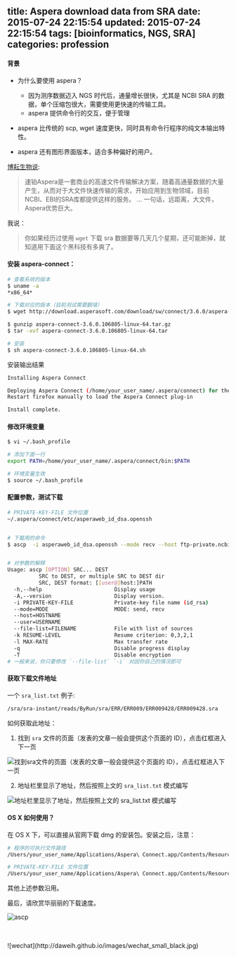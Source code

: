 title: Aspera download data from SRA
date: 2015-07-24 22:15:54
updated: 2015-07-24 22:15:54
tags: [bioinformatics, NGS, SRA]
categories: profession
---

#### 背景

- 为什么要使用 aspera？
  - 因为测序数据迈入 NGS 时代后，通量增长很快，尤其是 NCBI SRA 的数据，单个压缩包很大，需要使用更快速的传输工具。
  - aspera 提供命令行的交互，便于管理

- aspera 比传统的 scp, wget 速度更快，同时具有命令行程序的纯文本输出特性。

- aspera 还有图形界面版本，适合多种偏好的用户。

[博耘生物说](http://boyun.sh.cn/bio/?p=1933):
> 速铂Aspera是一套商业的高速文件传输解决方案，随着高通量数据的大量产生，从而对于大文件快速传输的需求，开始应用到生物领域，目前NCBI、EBI的SRA库都提供这样的服务。
...
一句话，远距离，大文件，Aspera优势巨大。

我说：
> 你如果经历过使用 `wget` 下载 sra 数据要等几天几个星期，还可能断掉，就知道用下面这个黑科技有多爽了。


#### 安装 aspera-connect：

``` bash
# 查看系统的版本
$ uname -a
*x86_64*

# 下载对应的版本（目前测试需要翻墙）
$ wget http://download.asperasoft.com/download/sw/connect/3.6.0/aspera-connect-3.6.0.106805-linux-64.tar.gz

$ gunzip aspera-connect-3.6.0.106805-linux-64.tar.gz
$ tar -xvf aspera-connect-3.6.0.106805-linux-64.tar

# 安装
$ sh aspera-connect-3.6.0.106805-linux-64.sh 
```

安装输出结果

``` bash
Installing Aspera Connect

Deploying Aspera Connect (/home/your_user_name/.aspera/connect) for the current user only.
Restart firefox manually to load the Aspera Connect plug-in

Install complete.
```

#### 修改环境变量

``` bash
$ vi ~/.bash_profile

# 添加下面一行
export PATH=/home/your_user_name/.aspera/connect/bin:$PATH

# 环境变量生效
$ source ~/.bash_profile
```

#### 配置参数，测试下载
``` bash
# PRIVATE-KEY-FILE 文件位置
~/.aspera/connect/etc/asperaweb_id_dsa.openssh


# 下载用的命令
$ ascp  -i asperaweb_id_dsa.openssh --mode recv --host ftp-private.ncbi.nlm.nih.gov --user anonftp   --file-list  sra_list.txt  -k 1 -QT -l 200m  /path_to_save_download/


# 对参数的解释
Usage: ascp [OPTION] SRC... DEST
          SRC to DEST, or multiple SRC to DEST dir
          SRC, DEST format: [[user@]host:]PATH
  -h,--help                       Display usage
  -A,--version                    Display version.
  -i PRIVATE-KEY-FILE             Private-key file name (id_rsa)
  --mode=MODE                     MODE: send, recv
  --host=HOSTNAME
  --user=USERNAME
  --file-list=FILENAME            File with list of sources
  -k RESUME-LEVEL                 Resume criterion: 0,3,2,1
  -l MAX-RATE                     Max transfer rate
  -q                              Disable progress display
  -T                              Disable encryption
# 一般来说，你只要修改 `--file-list` `-i` 对因你自己的情况即可
```

#### 获取下载文件地址

一个 `sra_list.txt` 例子:

``` bash
/sra/sra-instant/reads/ByRun/sra/ERR/ERR009/ERR009428/ERR009428.sra
```

如何获取此地址：

1. 找到 `sra` 文件的页面（发表的文章一般会提供这个页面的 ID），点击红框进入下一页

  ![找到sra文件的页面（发表的文章一般会提供这个页面的 ID），点击红框进入下一页](http://daweih.github.io/images/sra1.png)

2. 地址栏里显示了地址，然后按照上文的 `sra_list.txt` 模式编写

  ![地址栏里显示了地址，然后按照上文的 `sra_list.txt` 模式编写](http://daweih.github.io/images/sra2.png)
 

#### OS X 如何使用？

在 OS X 下，可以直接从官网下载 dmg 的安装包。安装之后，注意：

``` bash
# 程序的可执行文件路径
/Users/your_user_name/Applications/Aspera\ Connect.app/Contents/Resources/ascp

# PRIVATE-KEY-FILE 文件位置
/Users/your_user_name/Applications/Aspera\ Connect.app/Contents/Resources/asperaweb_id_dsa.openssh
```

其他上述参数沿用。

最后，请欣赏华丽丽的下载速度。

  ![ascp](http://daweih.github.io/images/ascp.png)

<br>
<br>
![wechat](http://daweih.github.io/images/wechat_small_black.jpg)
